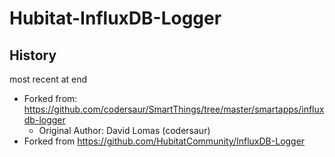 # Hubitat-InfluxDB-Logger



## History

most recent at end

- Forked from: https://github.com/codersaur/SmartThings/tree/master/smartapps/influxdb-logger
  - Original Author: David Lomas (codersaur)
- Forked from https://github.com/HubitatCommunity/InfluxDB-Logger
